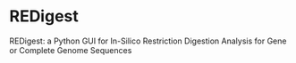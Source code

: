 # REDigest
REDigest: a Python GUI for In-Silico Restriction Digestion Analysis for Gene or Complete Genome Sequences
